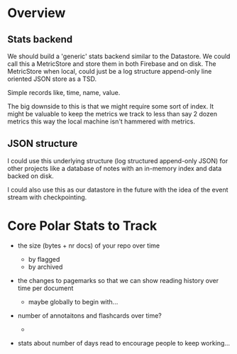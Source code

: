 # Overview

## Stats backend

We should build a 'generic' stats backend similar to the Datastore. We could
call this a MetricStore and store them in both Firebase and on disk. The 
MetricStore when local, could just be a log structure append-only line oriented
JSON store as a TSD. 

Simple records like, time, name, value.

The big downside to this is that we might require some sort of index. It might be 
valuable to keep the metrics we track to less than say 2 dozen metrics this way
the local machine isn't hammered with metrics.   

## JSON structure

I could use this underlying structure (log structured append-only JSON) for other
projects like a database of notes with an in-memory index and data backed on 
disk.

I could also use this as our datastore in the future with the idea of the event
stream with checkpointing.   

# Core Polar Stats to Track

- the size (bytes + nr docs) of your repo over time
    - by flagged
    - by archived
    
- the changes to pagemarks so that we can show reading history over time per
  document 
    - maybe globally to begin with...
    
- number of annotaitons and flashcards over time?

    -
    
- stats about number of days read to encourage people to keep working...         
